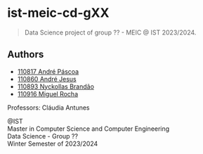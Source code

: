 # ist-meic-cd-gXX

> Data Science project of group ?? - MEIC @ IST 2023/2024.

## Authors

- [110817 André Páscoa](https://github.com/devandrepascoa)
- [110860 André Jesus](https://github.com/andre-j3sus)
- [110893 Nyckollas Brandão](https://github.com/Nyckoka)
- [110916 Miguel Rocha](https://github.com/MiguelRocha2001)

Professors: Cláudia Antunes

@IST<br>
Master in Computer Science and Computer Engineering<br>
Data Science - Group ??<br>
Winter Semester of 2023/2024
